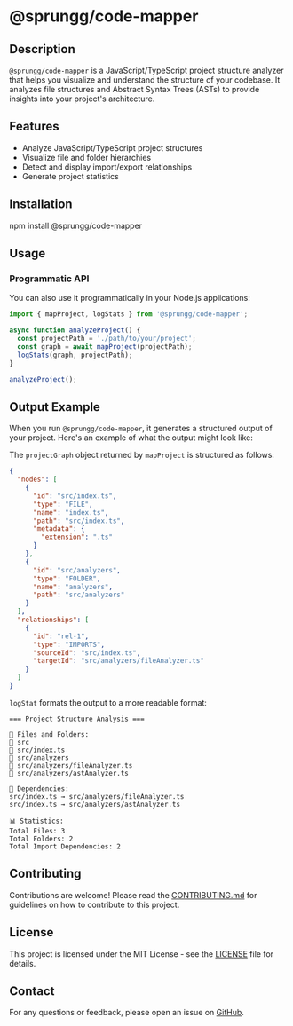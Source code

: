 # @sprungg/code-mapper

## Description

`@sprungg/code-mapper` is a JavaScript/TypeScript project structure analyzer that helps you visualize and understand the structure of your codebase. It analyzes file structures and Abstract Syntax Trees (ASTs) to provide insights into your project's architecture.

## Features

- Analyze JavaScript/TypeScript project structures
- Visualize file and folder hierarchies
- Detect and display import/export relationships
- Generate project statistics

## Installation

npm install @sprungg/code-mapper

## Usage

### Programmatic API

You can also use it programmatically in your Node.js applications:

```typescript
import { mapProject, logStats } from '@sprungg/code-mapper';

async function analyzeProject() {
  const projectPath = './path/to/your/project';
  const graph = await mapProject(projectPath);
  logStats(graph, projectPath);
}

analyzeProject();
```

## Output Example

When you run `@sprungg/code-mapper`, it generates a structured output of your project. Here's an example of what the output might look like:

The `projectGraph` object returned by `mapProject` is structured as follows:

```json
{
  "nodes": [
    {
      "id": "src/index.ts",
      "type": "FILE",
      "name": "index.ts",
      "path": "src/index.ts",
      "metadata": {
        "extension": ".ts"
      }
    },
    {
      "id": "src/analyzers",
      "type": "FOLDER",
      "name": "analyzers",
      "path": "src/analyzers"
    }
  ],
  "relationships": [
    {
      "id": "rel-1",
      "type": "IMPORTS",
      "sourceId": "src/index.ts",
      "targetId": "src/analyzers/fileAnalyzer.ts"
    }
  ]
}
```

`logStat` formats the output to a more readable format:

```
=== Project Structure Analysis ===

📁 Files and Folders:
📂 src
📄 src/index.ts
📂 src/analyzers
📄 src/analyzers/fileAnalyzer.ts
📄 src/analyzers/astAnalyzer.ts

🔗 Dependencies:
src/index.ts → src/analyzers/fileAnalyzer.ts
src/index.ts → src/analyzers/astAnalyzer.ts

📊 Statistics:
Total Files: 3
Total Folders: 2
Total Import Dependencies: 2
```

## Contributing

Contributions are welcome! Please read the [CONTRIBUTING.md](CONTRIBUTING.md) for guidelines on how to contribute to this project.

## License

This project is licensed under the MIT License - see the [LICENSE](LICENSE) file for details.

## Contact

For any questions or feedback, please open an issue on [GitHub](https://github.com/sprungg/code-mapper/issues).
